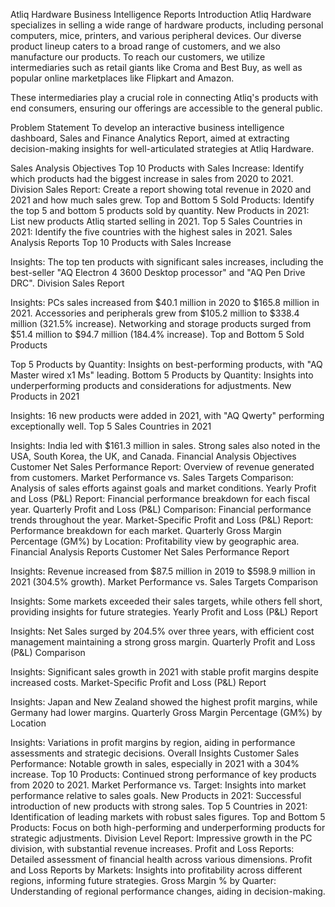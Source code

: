 Atliq Hardware Business Intelligence Reports
Introduction
Atliq Hardware specializes in selling a wide range of hardware products, including personal computers, mice, printers, and various peripheral devices. Our diverse product lineup caters to a broad range of customers, and we also manufacture our products. To reach our customers, we utilize intermediaries such as retail giants like Croma and Best Buy, as well as popular online marketplaces like Flipkart and Amazon.

These intermediaries play a crucial role in connecting Atliq's products with end consumers, ensuring our offerings are accessible to the general public.

Problem Statement
To develop an interactive business intelligence dashboard, Sales and Finance Analytics Report, aimed at extracting decision-making insights for well-articulated strategies at Atliq Hardware.

Sales Analysis
Objectives
Top 10 Products with Sales Increase: Identify which products had the biggest increase in sales from 2020 to 2021.
Division Sales Report: Create a report showing total revenue in 2020 and 2021 and how much sales grew.
Top and Bottom 5 Sold Products: Identify the top 5 and bottom 5 products sold by quantity.
New Products in 2021: List new products Atliq started selling in 2021.
Top 5 Sales Countries in 2021: Identify the five countries with the highest sales in 2021.
Sales Analysis Reports
Top 10 Products with Sales Increase

Insights: The top ten products with significant sales increases, including the best-seller "AQ Electron 4 3600 Desktop processor" and "AQ Pen Drive DRC".
Division Sales Report

Insights:
PCs sales increased from $40.1 million in 2020 to $165.8 million in 2021.
Accessories and peripherals grew from $105.2 million to $338.4 million (321.5% increase).
Networking and storage products surged from $51.4 million to $94.7 million (184.4% increase).
Top and Bottom 5 Sold Products

Top 5 Products by Quantity: Insights on best-performing products, with "AQ Master wired x1 Ms" leading.
Bottom 5 Products by Quantity: Insights into underperforming products and considerations for adjustments.
New Products in 2021

Insights: 16 new products were added in 2021, with "AQ Qwerty" performing exceptionally well.
Top 5 Sales Countries in 2021

Insights:
India led with $161.3 million in sales.
Strong sales also noted in the USA, South Korea, the UK, and Canada.
Financial Analysis
Objectives
Customer Net Sales Performance Report: Overview of revenue generated from customers.
Market Performance vs. Sales Targets Comparison: Analysis of sales efforts against goals and market conditions.
Yearly Profit and Loss (P&L) Report: Financial performance breakdown for each fiscal year.
Quarterly Profit and Loss (P&L) Comparison: Financial performance trends throughout the year.
Market-Specific Profit and Loss (P&L) Report: Performance breakdown for each market.
Quarterly Gross Margin Percentage (GM%) by Location: Profitability view by geographic area.
Financial Analysis Reports
Customer Net Sales Performance Report

Insights: Revenue increased from $87.5 million in 2019 to $598.9 million in 2021 (304.5% growth).
Market Performance vs. Sales Targets Comparison

Insights: Some markets exceeded their sales targets, while others fell short, providing insights for future strategies.
Yearly Profit and Loss (P&L) Report

Insights: Net Sales surged by 204.5% over three years, with efficient cost management maintaining a strong gross margin.
Quarterly Profit and Loss (P&L) Comparison

Insights: Significant sales growth in 2021 with stable profit margins despite increased costs.
Market-Specific Profit and Loss (P&L) Report

Insights: Japan and New Zealand showed the highest profit margins, while Germany had lower margins.
Quarterly Gross Margin Percentage (GM%) by Location

Insights: Variations in profit margins by region, aiding in performance assessments and strategic decisions.
Overall Insights
Customer Sales Performance: Notable growth in sales, especially in 2021 with a 304% increase.
Top 10 Products: Continued strong performance of key products from 2020 to 2021.
Market Performance vs. Target: Insights into market performance relative to sales goals.
New Products in 2021: Successful introduction of new products with strong sales.
Top 5 Countries in 2021: Identification of leading markets with robust sales figures.
Top and Bottom 5 Products: Focus on both high-performing and underperforming products for strategic adjustments.
Division Level Report: Impressive growth in the PC division, with substantial revenue increases.
Profit and Loss Reports: Detailed assessment of financial health across various dimensions.
Profit and Loss Reports by Markets: Insights into profitability across different regions, informing future strategies.
Gross Margin % by Quarter: Understanding of regional performance changes, aiding in decision-making.

